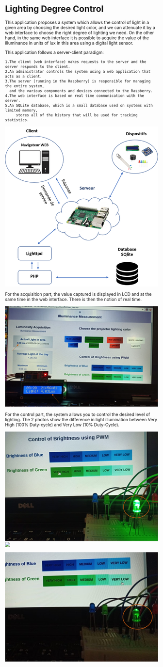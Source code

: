 # Lighting Degree Control

This application proposes a system which allows the control of light in a given area by choosing the desired light color, and we can attenuate it by a web interface to choose the right degree of lighting we need. On the other hand, in the same web interface it is possible to acquire the value of the illuminance in units of lux in this area using a digital light sensor.

This application follows a server-client paradigm:
  
    1.The client (web interface) makes requests to the server and the server responds to the client.
    2.An administrator controls the system using a web application that acts as a client.
    3.The server (running in the Raspberry) is responsible for managing the entire system, 
      and the various components and devices connected to the Raspberry.
    4.The web interface is based on real time communication with the server.
    5.An SQLite database, which is a small database used on systems with limited memory, 
         stores all of the history that will be used for tracking statistics.
    
   
![alt text](https://github.com/ElrhomariYousra/Lighting-Degree-Control/blob/master/images/Picture5.png)    




For the acquisition part, the value captured is displayed in LCD and at the same time in the web interface. There is then the notion of real time.


![alt text](https://github.com/ElrhomariYousra/Lighting-Degree-Control/blob/master/images/Picture1.png)   


For the control part, the system allows you to control the desired level of lighting. The 2 photos show the difference in light illumination between Very High (100% Duty-cycle) and Very Low (10% Duty-Cycle).

![test](https://github.com/ElrhomariYousra/Lighting-Degree-Control/blob/master/images/Picture2.png)
<img src="https://https://github.com/ElrhomariYousra/Lighting-Degree-Control/blob/master/images/Picture2.png" width="48">

![alt text](https://github.com/ElrhomariYousra/Lighting-Degree-Control/blob/master/images/Picture3.png)


